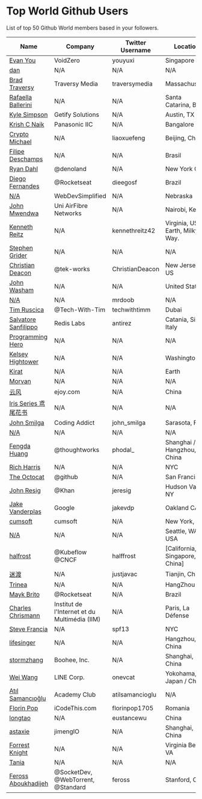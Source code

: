 # Top World Github Users

List of top 50 Github World members based in your followers.

<!-- START TOP USERS -->
| Name | Company | Twitter Username | Location | Repositories |
|------|---------|------------------|----------|--------------|
| [Evan You](https://github.com/yyx990803) | VoidZero | youyuxi | Singapore | 198 |
| [dan](https://github.com/gaearon) | N/A | N/A | N/A | 286 |
| [Brad Traversy](https://github.com/bradtraversy) | Traversy Media | traversymedia | Massachusetts | 309 |
| [Rafaella Ballerini](https://github.com/rafaballerini) | N/A | N/A | Santa Catarina, Brasil | 59 |
| [Kyle Simpson](https://github.com/getify) | Getify Solutions | N/A | Austin, TX | 73 |
| [Krish C Naik](https://github.com/krishnaik06) | Panasonic IIC | N/A | Bangalore | 344 |
| [Crypto Michael](https://github.com/michaelliao) | N/A | liaoxuefeng | Beijing, China | 106 |
| [Filipe Deschamps](https://github.com/filipedeschamps) | N/A | N/A | Brasil | 21 |
| [Ryan Dahl](https://github.com/ry) | @denoland  | N/A | New York City | 61 |
| [Diego Fernandes](https://github.com/diego3g) | @Rocketseat  | dieegosf | Brazil | 75 |
| [N/A](https://github.com/WebDevSimplified) | WebDevSimplified | N/A | Nebraska | 226 |
| [John Mwendwa](https://github.com/JohnMwendwa) | Uni AirFibre Networks | N/A | Nairobi, Kenya | 112 |
| [Kenneth Reitz](https://github.com/kennethreitz) | N/A | kennethreitz42 | Virginia, USA, Earth, Milky Way. | 74 |
| [Stephen Grider](https://github.com/StephenGrider) | N/A | N/A | N/A | 122 |
| [Christian Deacon](https://github.com/gamemann) | @tek-works | ChristianDeacon | New Jersey, US | 173 |
| [John Washam](https://github.com/jwasham) | N/A | N/A | United States | 30 |
| [N/A](https://github.com/mrdoob) | N/A | mrdoob | N/A | 41 |
| [Tim Ruscica](https://github.com/techwithtim) | @Tech-With-Tim  | techwithtimm | Dubai | 209 |
| [Salvatore Sanfilippo](https://github.com/antirez) | Redis Labs | antirez | Catania, Sicily, Italy | 94 |
| [Programming Hero](https://github.com/ProgrammingHero1) | N/A | N/A | N/A | 911 |
| [Kelsey Hightower](https://github.com/kelseyhightower) | N/A | N/A | Washington | 195 |
| [Kirat](https://github.com/hkirat) | N/A | N/A | Earth | 142 |
| [Morvan](https://github.com/MorvanZhou) | N/A | N/A | N/A | 46 |
| [云风](https://github.com/cloudwu) | ejoy.com | N/A | China | 140 |
| [Iris Series 鸢尾花书](https://github.com/Visualize-ML) | N/A | N/A | N/A | 10 |
| [John Smilga](https://github.com/john-smilga) | Coding Addict | john_smilga | Sarasota, FL | 259 |
| [N/A](https://github.com/lllyasviel) | N/A | N/A | N/A | 51 |
| [Fengda Huang](https://github.com/phodal) | @thoughtworks | phodal_ | Shanghai / Hangzhou, China | 368 |
| [Rich Harris](https://github.com/Rich-Harris) | N/A | N/A | NYC | 391 |
| [The Octocat](https://github.com/octocat) | @github | N/A | San Francisco | 8 |
| [John Resig](https://github.com/jeresig) | @Khan  | jeresig | Hudson Valley, NY | 111 |
| [Jake Vanderplas](https://github.com/jakevdp) | Google | jakevdp | Oakland CA | 239 |
| [cumsoft](https://github.com/cumsoft) | cumsoft | N/A | New York, NY | 8 |
| [N/A](https://github.com/vczh) | N/A | N/A | Seattle, WA, USA | 13 |
| [halfrost](https://github.com/halfrost) | @Kubeflow @CNCF | halffrost | [California, Singapore, China] | 32 |
| [迷渡](https://github.com/justjavac) | N/A | justjavac | Tianjin, China | 413 |
| [Trinea](https://github.com/Trinea) | N/A | N/A | HangZhou | 24 |
| [Mayk Brito](https://github.com/maykbrito) | @Rocketseat  | N/A | Brazil | 146 |
| [Charles Chrismann](https://github.com/Charles-Chrismann) | Institut de l'Internet et du Multimédia (IIM) | N/A | Paris, La Défense | 23 |
| [Steve Francia](https://github.com/spf13) | N/A | spf13 | NYC | 112 |
| [lifesinger](https://github.com/lifesinger) | N/A | N/A | Hangzhou, China | 2 |
| [stormzhang](https://github.com/stormzhang) | Boohee, Inc. | N/A | Shanghai, China | 5 |
| [Wei Wang](https://github.com/onevcat) | LINE Corp. | onevcat | Yokohama, Japan / China | 220 |
| [Atıl Samancıoğlu](https://github.com/atilsamancioglu) | Academy Club | atilsamancioglu | N/A | 520 |
| [Florin Pop](https://github.com/florinpop17) | iCodeThis.com | florinpop1705 | Romania | 99 |
| [longtao](https://github.com/eust-w) | N/A | eustancewu | China | 152 |
| [astaxie](https://github.com/astaxie) | jimengIO | N/A | Shanghai, China | 83 |
| [Forrest Knight](https://github.com/ForrestKnight) | N/A | N/A | Virginia Beach, VA | 39 |
| [Tania](https://github.com/taniarascia) | N/A | N/A | N/A | 49 |
| [Feross Aboukhadijeh](https://github.com/feross) | @SocketDev, @WebTorrent, @Standard | feross | Stanford, CA | 148 |
<!-- END TOP USERS -->
